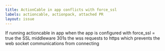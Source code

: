 ```yaml
---
title: ActionCable in app conflicts with force_ssl 
labels: actioncable, actionpack, attached PR
layout: issue
---
```


If running actioncable in app when the app is configured with force_ssl = true the SSL middleware 301s the wss requests to https which prevents the web socket communications from connecting

